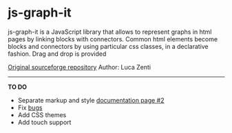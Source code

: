 js-graph-it
===========

js-graph-it is a JavaScript library that allows to represent graphs in html pages by linking blocks with connectors. Common html elements become blocks and connectors by using particular css classes, in a declarative fashion. Drag and drop is provided

[Original sourceforge repository](http://sourceforge.net/projects/js-graph-it/) 
Author: Luca Zenti
______

**TO DO**

* Separate markup and style [documentation page #2](gettingstarted_2.html)
* Fix [bugs](http://sourceforge.net/tracker/?group_id=170245&atid=853532)
* Add CSS themes
* Add touch support
